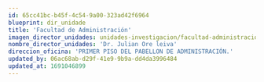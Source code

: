 ```yaml
---
id: 65cc41bc-b45f-4c54-9a00-323ad42f6964
blueprint: dir_unidade
title: 'Facultad de Administración'
imagen_director_unidades: unidades-investigacion/facultad-administracion.jpg
nombre_director_unidades: 'Dr. Julian Ore leiva'
direccion_oficina: 'PRIMER PISO DEL PABELLON DE ADMINISTRACIÓN.'
updated_by: 06ac68ab-d29f-41e9-9b9a-dd4da3996484
updated_at: 1691046899
---
```

